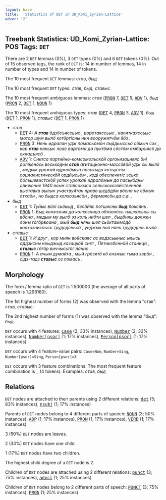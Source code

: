 ```yaml
---
layout: base
title:  'Statistics of DET in UD_Komi_Zyrian-Lattice'
udver: '2'
---
```


## Treebank Statistics: UD_Komi_Zyrian-Lattice: POS Tags: `DET`

There are 2 `DET` lemmas (0%), 3 `DET` types (0%) and 6 `DET` tokens (0%).
Out of 15 observed tags, the rank of `DET` is: 14 in number of lemmas, 14 in number of types and 14 in number of tokens.

The 10 most frequent `DET` lemmas: <em>став, быд</em>

The 10 most frequent `DET` types:  <em>став, быд, ставыс</em>

The 10 most frequent ambiguous lemmas: <em>став</em> (<tt><a href="kpv_lattice-pos-PRON.html">PRON</a></tt> 7, <tt><a href="kpv_lattice-pos-DET.html">DET</a></tt> 5, <tt><a href="kpv_lattice-pos-ADV.html">ADV</a></tt> 1), <em>быд</em> (<tt><a href="kpv_lattice-pos-PRON.html">PRON</a></tt> 2, <tt><a href="kpv_lattice-pos-DET.html">DET</a></tt> 1, <tt><a href="kpv_lattice-pos-NOUN.html">NOUN</a></tt> 1)

The 10 most frequent ambiguous types:  <em>став</em> (<tt><a href="kpv_lattice-pos-DET.html">DET</a></tt> 4, <tt><a href="kpv_lattice-pos-PRON.html">PRON</a></tt> 3, <tt><a href="kpv_lattice-pos-ADV.html">ADV</a></tt> 1), <em>быд</em> (<tt><a href="kpv_lattice-pos-DET.html">DET</a></tt> 1, <tt><a href="kpv_lattice-pos-PRON.html">PRON</a></tt> 1), <em>ставыс</em> (<tt><a href="kpv_lattice-pos-DET.html">DET</a></tt> 1, <tt><a href="kpv_lattice-pos-PRON.html">PRON</a></tt> 1)


* <em>став</em>
  * <tt><a href="kpv_lattice-pos-DET.html">DET</a></tt> 4: <em>А <b>став</b> ӧдзӧсъяссьыс , воротаяссьыс , калиткаяссьыс мотор шум вылӧ котӧртісны нин вооружитчӧм йӧз .</em>
  * <tt><a href="kpv_lattice-pos-PRON.html">PRON</a></tt> 3: <em>Нянь идралан удж помасьӧмӧн лыддьыссьӧ сӧмын сэк , кор <b>став</b> няньыс лоас вартӧма да пуктӧма сӧстӧм амбаръясӧ да складъясӧ .</em>
  * <tt><a href="kpv_lattice-pos-ADV.html">ADV</a></tt> 1: <em>Сиктса партийно-комсомольскӧй организацияяс ӧні долженӧсь веськӧдны <b>став</b> агитационно-массӧвӧй удж сы вылӧ , медым урожай идралӧмын паськыда котыртны социалистическӧй ордйысьӧм , коді обеспечитіс эськӧ большевистскӧй успех урожай идралӧмын да паськӧдны движение 1940 воын ставсоюзса сельскохозяйственнӧй выставка вылын участвуйтан право шедӧдӧм вӧсна не сӧмын ӧткаӧн , но быдса колхозъясӧн , фермаясӧн да с.в. .</em>
* <em>быд</em>
  * <tt><a href="kpv_lattice-pos-DET.html">DET</a></tt> 1: <em>Туйыс вӧлі сьӧкыд , белӧйяс потшисны <b>быд</b> боксянь .</em>
  * <tt><a href="kpv_lattice-pos-PRON.html">PRON</a></tt> 1: <em>Быд колхозник да колхозница обязанӧсь тышкасьны сы вӧсна , медым му вылӧ эз коль ниӧти шеп , быдӧнлы должен лоны гӧгӧрвоана , мый <b>быд</b> нянь шеп сьӧктаммӧдӧ колхозниклысь трудоденьсӧ , унджык воӧ нянь трудодень вылӧ .</em>
* <em>ставыс</em>
  * <tt><a href="kpv_lattice-pos-DET.html">DET</a></tt> 1: <em>И друг , кор миян войскаяс ас водзсьыныс ылысь аддзисны неыджыд казацкӧй сикт , Пятиизбеннӧй станица , <b>ставыс</b> гӧгӧр виччысьтӧг лӧнис .</em>
  * <tt><a href="kpv_lattice-pos-PRON.html">PRON</a></tt> 1: <em>А ачым думайта , мый грӧзитӧ кӧ енэжыс гыма зэрӧн , сідз-тадз <b>ставыс</b> оз помась .</em>

## Morphology

The form / lemma ratio of `DET` is 1.500000 (the average of all parts of speech is 1.298160).

The 1st highest number of forms (2) was observed with the lemma “став”: <em>став, ставыс</em>.

The 2nd highest number of forms (1) was observed with the lemma “быд”: <em>быд</em>.

`DET` occurs with 4 features: <tt><a href="kpv_lattice-feat-Case.html">Case</a></tt> (2; 33% instances), <tt><a href="kpv_lattice-feat-Number.html">Number</a></tt> (2; 33% instances), <tt><a href="kpv_lattice-feat-Number-psor.html">Number[psor]</a></tt> (1; 17% instances), <tt><a href="kpv_lattice-feat-Person-psor.html">Person[psor]</a></tt> (1; 17% instances)

`DET` occurs with 4 feature-value pairs: `Case=Nom`, `Number=Sing`, `Number[psor]=Sing`, `Person[psor]=3`

`DET` occurs with 3 feature combinations.
The most frequent feature combination is `_` (4 tokens).
Examples: <em>став, быд</em>


## Relations

`DET` nodes are attached to their parents using 2 different relations: <tt><a href="kpv_lattice-dep-det.html">det</a></tt> (5; 83% instances), <tt><a href="kpv_lattice-dep-nsubj.html">nsubj</a></tt> (1; 17% instances)

Parents of `DET` nodes belong to 4 different parts of speech: <tt><a href="kpv_lattice-pos-NOUN.html">NOUN</a></tt> (3; 50% instances), <tt><a href="kpv_lattice-pos-ADP.html">ADP</a></tt> (1; 17% instances), <tt><a href="kpv_lattice-pos-PRON.html">PRON</a></tt> (1; 17% instances), <tt><a href="kpv_lattice-pos-VERB.html">VERB</a></tt> (1; 17% instances)

3 (50%) `DET` nodes are leaves.

2 (33%) `DET` nodes have one child.

1 (17%) `DET` nodes have two children.

The highest child degree of a `DET` node is 2.

Children of `DET` nodes are attached using 2 different relations: <tt><a href="kpv_lattice-dep-punct.html">punct</a></tt> (3; 75% instances), <tt><a href="kpv_lattice-dep-advcl.html">advcl</a></tt> (1; 25% instances)

Children of `DET` nodes belong to 2 different parts of speech: <tt><a href="kpv_lattice-pos-PUNCT.html">PUNCT</a></tt> (3; 75% instances), <tt><a href="kpv_lattice-pos-PRON.html">PRON</a></tt> (1; 25% instances)

